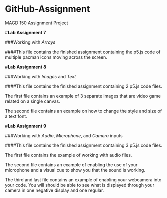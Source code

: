 # GitHub-Assignment
MAGD 150 Assignment Project

#**Lab Assignment 7**

###Working with _Arrays_

####This file contains the finished assignment containing the p5.js code of multiple pacman icons moving across the screen.

#**Lab Assignment 8**

###Working with _Images_ and _Text_

####This file contains the finished assignment containing 2 p5.js code files. 

The first file contains an example of 3 separate images that are video game related on a single canvas. 

The second file contains an example on how to change the style and size of a text font.

#**Lab Assignment 9**

###Working with _Audio_, _Microphone_, and _Camera_ inputs

####This file contains the finished assignment containing 3 p5.js code files. 

The first file contains the example of working with audio files. 

The second file contains an example of enabling the use of your microphone and a visual cue to show you that the sound is working. 

The third and last file contains an example of enabling your webcamera into your code. You will should be able to see what is displayed through your camera in one negative display and one regular.
